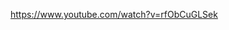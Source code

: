 https://www.youtube.com/watch?v=rfObCuGLSek<inline-video source="https://www.youtube.com/embed/rfObCuGLSek" width="auto" height="auto" />